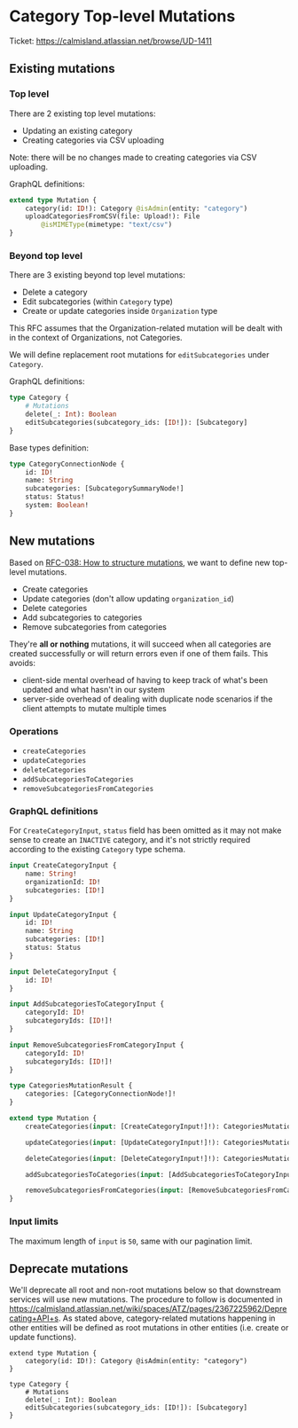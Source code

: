 # Category Top-level Mutations

Ticket: https://calmisland.atlassian.net/browse/UD-1411

## Existing mutations

### Top level

There are 2 existing top level mutations:

- Updating an existing category
- Creating categories via CSV uploading

Note: there will be no changes made to creating categories via CSV uploading.

GraphQL definitions:

```graphql
extend type Mutation {
    category(id: ID!): Category @isAdmin(entity: "category")
    uploadCategoriesFromCSV(file: Upload!): File
        @isMIMEType(mimetype: "text/csv")
}
```

### Beyond top level

There are 3 existing beyond top level mutations:

- Delete a category
- Edit subcategories (within `Category` type)
- Create or update categories inside `Organization` type

This RFC assumes that the Organization-related mutation will be dealt with in the context of Organizations, not Categories.

We will define replacement root mutations for `editSubcategories` under `Category`.

GraphQL definitions:

```graphql
type Category {
    # Mutations
    delete(_: Int): Boolean
    editSubcategories(subcategory_ids: [ID!]): [Subcategory]
}
```

Base types definition:

```graphql
type CategoryConnectionNode {
    id: ID!
    name: String
    subcategories: [SubcategorySummaryNode!]
    status: Status!
    system: Boolean!
}
```

## New mutations

Based on [RFC-038: How to structure mutations](https://bitbucket.org/calmisland/kidsloop-user-service/src/master/documents/rfc/038-How-to-structure-mutations.md), we want to define new top-level mutations.

- Create categories
- Update categories (don't allow updating `organization_id`)
- Delete categories
- Add subcategories to categories
- Remove subcategories from categories

They're **all or nothing** mutations, it will succeed when all categories are created successfully or will return errors even if one of them fails. This avoids:
- client-side mental overhead of having to keep track of what's been updated and what hasn't in our system
- server-side overhead of dealing with duplicate node scenarios if the client attempts to mutate multiple times

### Operations

- `createCategories`
- `updateCategories`
- `deleteCategories`
- `addSubcategoriesToCategories`
- `removeSubcategoriesFromCategories`

### GraphQL definitions

For `CreateCategoryInput`, `status` field has been omitted as it may not make sense to create an `INACTIVE` category, and it's not strictly required according to the existing `Category` type schema.

```graphql
input CreateCategoryInput {
    name: String!
    organizationId: ID!
    subcategories: [ID!]
}

input UpdateCategoryInput {
    id: ID!
    name: String
    subcategories: [ID!]
    status: Status
}

input DeleteCategoryInput {
    id: ID!
}

input AddSubcategoriesToCategoryInput {
    categoryId: ID!
    subcategoryIds: [ID!]!
}

input RemoveSubcategoriesFromCategoryInput {
    categoryId: ID!
    subcategoryIds: [ID!]!
}

type CategoriesMutationResult {
    categories: [CategoryConnectionNode!]!
}

extend type Mutation {
    createCategories(input: [CreateCategoryInput!]!): CategoriesMutationResult

    updateCategories(input: [UpdateCategoryInput!]!): CategoriesMutationResult

    deleteCategories(input: [DeleteCategoryInput!]!): CategoriesMutationResult

    addSubcategoriesToCategories(input: [AddSubcategoriesToCategoryInput!]!): CategoriesMutationResult

    removeSubcategoriesFromCategories(input: [RemoveSubcategoriesFromCategoryInput!]!): CategoriesMutationResult
}
```

### Input limits

The maximum length of `input` is `50`, same with our pagination limit.

## Deprecate mutations

We'll deprecate all root and non-root mutations below so that downstream services will use new mutations. The procedure to follow is documented in https://calmisland.atlassian.net/wiki/spaces/ATZ/pages/2367225962/Deprecating+API+s. As stated above, category-related mutations happening in other entities will be defined as root mutations in other entities (i.e. create or update functions).

```
extend type Mutation {
    category(id: ID!): Category @isAdmin(entity: "category")
}

type Category {
    # Mutations
    delete(_: Int): Boolean
    editSubcategories(subcategory_ids: [ID!]): [Subcategory]
}
```